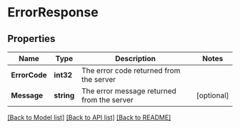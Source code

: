 # ErrorResponse

## Properties
Name | Type | Description | Notes
------------ | ------------- | ------------- | -------------
**ErrorCode** | **int32** | The error code returned from the server | 
**Message** | **string** | The error message returned from the server | [optional] 

[[Back to Model list]](../README.md#documentation-for-models) [[Back to API list]](../README.md#documentation-for-api-endpoints) [[Back to README]](../README.md)


